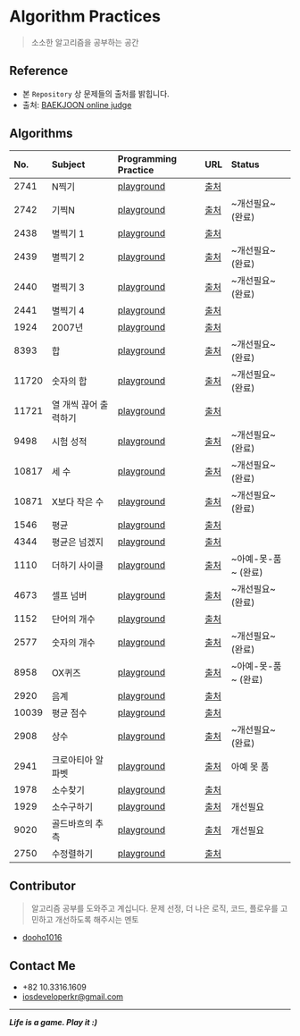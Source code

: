 # Algorithm Practices
> 소소한 알고리즘을 공부하는 공간

## Reference

* 본 `Repository` 상 문제들의 출처를 밝힙니다.
* 출처: [BAEKJOON online judge](https://www.acmicpc.net)


## Algorithms

|No.|Subject|Programming Practice|URL|Status|
|:---|:---|:---|:---|:---|
|2741|N찍기|[playground](https://github.com/fimuxd/AlgorithmPractices/blob/master/Algorithms/PrintN_%232741.playground/Contents.swift)|[출처](https://www.acmicpc.net/problem/2741)|
|2742|기찍N|[playground](https://github.com/fimuxd/AlgorithmPractices/blob/master/Algorithms/reversPrintN_%232742.playground/Contents.swift)|[출처](https://www.acmicpc.net/problem/2742)| ~개선필요~ (완료) |
|2438|별찍기 1|[playground](https://github.com/fimuxd/AlgorithmPractices/blob/master/Algorithms/PrintStars1_%232438.playground/Contents.swift)|[출처](https://www.acmicpc.net/problem/2438)|
|2439|별찍기 2|[playground](https://github.com/fimuxd/AlgorithmPractices/blob/master/Algorithms/PrintStars2_%232439.playground/Contents.swift)|[출처](https://www.acmicpc.net/problem/2439)| ~개선필요~ (완료) |
|2440|별찍기 3|[playground](https://github.com/fimuxd/AlgorithmPractices/blob/master/Algorithms/PrintStars3_%232440.playground/Contents.swift)|[출처](https://www.acmicpc.net/problem/2440)| ~개선필요~ (완료) |
|2441|별찍기 4|[playground](https://github.com/fimuxd/AlgorithmPractices/blob/master/Algorithms/PrintStars4_%232441.playground/Contents.swift) |[출처](https://www.acmicpc.net/problem/2441)|
|1924|2007년|[playground](https://github.com/fimuxd/AlgorithmPractices/blob/master/Algorithms/Year%202007_%231924.playground/Contents.swift) |[출처](https://www.acmicpc.net/problem/1924)|
|8393|합|[playground](https://github.com/fimuxd/AlgorithmPractices/blob/master/Algorithms/Sum_%238393.playground/Contents.swift) |[출처](https://www.acmicpc.net/problem/8393)| ~개선필요~ (완료) |
|11720|숫자의 합|[playground](https://github.com/fimuxd/AlgorithmPractices/blob/master/Algorithms/SumOfNumbers_%2311720.playground/Contents.swift) |[출처](https://www.acmicpc.net/problem/11720)| ~개선필요~ (완료) |
|11721|열 개씩 끊어 출력하기|[playground](https://github.com/fimuxd/AlgorithmPractices/blob/master/Algorithms/PrintStringPerTen_%2311721.playground/Contents.swift) |[출처](https://www.acmicpc.net/problem/11721)|
|9498|시험 성적|[playground](https://github.com/fimuxd/AlgorithmPractices/blob/master/Algorithms/ScoreOfQuiz_%239498.playground/Contents.swift) |[출처](https://www.acmicpc.net/problem/9498)| ~개선필요~ (완료) |
|10817|세 수|[playground](https://github.com/fimuxd/AlgorithmPractices/blob/master/Algorithms/ThreeNumbers_%2310817.playground/Contents.swift) |[출처](https://www.acmicpc.net/problem/10817)| ~개선필요~ (완료) |
|10871|X보다 작은 수|[playground](https://github.com/fimuxd/AlgorithmPractices/blob/master/Algorithms/SmallerThanX_%2310871.playground/Contents.swift) |[출처](https://www.acmicpc.net/problem/10871)| ~개선필요~ (완료) |
|1546|평균|[playground](https://github.com/fimuxd/AlgorithmPractices/blob/master/Algorithms/Average_%231546.playground/Contents.swift) |[출처](https://www.acmicpc.net/problem/1546)|
|4344|평균은 넘겠지|[playground](https://github.com/fimuxd/AlgorithmPractices/blob/master/Algorithms/SurelyMyScoreWillBeOverTheAverage_%234344.playground/Contents.swift) |[출처](https://www.acmicpc.net/problem/4344)|
|1110|더하기 사이클|[playground](https://github.com/fimuxd/AlgorithmPractices/blob/master/Algorithms/CycleOfSum_%231110.playground/Contents.swift) |[출처](https://www.acmicpc.net/problem/1110)| ~아예-못-품~ (완료) |
|4673|셀프 넘버|[playground](https://github.com/fimuxd/AlgorithmPractices/blob/master/Algorithms/SelfNumber_%234673.playground/Contents.swift) |[출처](https://www.acmicpc.net/problem/4673)| ~개선필요~ (완료) |
|1152|단어의 개수|[playground](https://github.com/fimuxd/AlgorithmPractices/blob/master/Algorithms/HowManyWords_%231152.playground/Contents.swift) |[출처](https://www.acmicpc.net/problem/1152)|
|2577|숫자의 개수|[playground](https://github.com/fimuxd/AlgorithmPractices/blob/master/Algorithms/HowManyNumbers_%232577.playground/Contents.swift) |[출처](https://www.acmicpc.net/problem/2577)| ~개선필요~ (완료) |
|8958|OX퀴즈|[playground](https://github.com/fimuxd/AlgorithmPractices/blob/master/Algorithms/OXQuiz_%238958.playground/Contents.swift) |[출처](https://www.acmicpc.net/problem/8958)| ~아예-못-품~ (완료) |
|2920|음계|[playground](https://github.com/fimuxd/AlgorithmPractices/blob/master/Algorithms/Melody_%232920.playground/Contents.swift) |[출처](https://www.acmicpc.net/problem/2920)|
|10039|평균 점수|[playground](https://github.com/fimuxd/AlgorithmPractices/blob/master/Algorithms/AverageScore_%2310039.playground/Contents.swift) |[출처](https://www.acmicpc.net/problem/10039)|
|2908|상수|[playground](https://github.com/fimuxd/AlgorithmPractices/blob/master/Algorithms/SangSoo_%232908.playground/Contents.swift) |[출처](https://www.acmicpc.net/problem/2908)| ~개선필요~ (완료) |
|2941|크로아티아 알파벳|[playground](https://github.com/fimuxd/AlgorithmPractices/blob/master/Algorithms/CroatiaAlpabet_%232941.playground/Contents.swift) |[출처](https://www.acmicpc.net/problem/2941)| 아예 못 품 |
|1978|소수찾기|[playground](https://github.com/fimuxd/AlgorithmPractices/blob/master/Algorithms/FindPrimeNumber_%231978.playground/Contents.swift)|[출처](https://www.acmicpc.net/problem/1978)|
|1929|소수구하기|[playground](https://github.com/fimuxd/AlgorithmPractices/blob/master/Algorithms/GetPrimeNumber_%231929.playground/Contents.swift) |[출처](https://www.acmicpc.net/problem/1929)| 개선필요 |
|9020|골드바흐의 추측|[playground](https://github.com/fimuxd/AlgorithmPractices/blob/master/Algorithms/PartitionOfGoldBach_%239020.playground/Contents.swift) |[출처](https://www.acmicpc.net/problem/9020)| 개선필요
|2750|수정렬하기|[playground](https://github.com/fimuxd/AlgorithmPractices/blob/master/Algorithms/OrderNumbers_%232750.playground/Contents.swift) |[출처](https://www.acmicpc.net/problem/2750)|


## Contributor
> 알고리즘 공부를 도와주고 계십니다. 문제 선정, 더 나은 로직, 코드, 플로우를 고민하고 개선하도록 해주시는 멘토

* [dooho1016](https://github.com/dooho1016)


## Contact Me
* +82 10.3316.1609
* iosdeveloperkr@gmail.com

***
***Life is a game. Play it :)***


